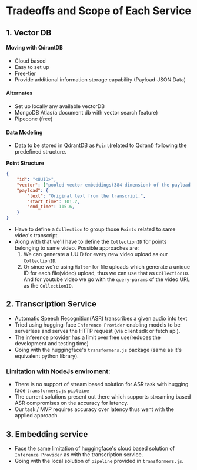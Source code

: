 # Tradeoffs and Scope of Each Service

## 1. Vector DB

#### Moving with QdrantDB

- Cloud based
- Easy to set up
- Free-tier
- Provide additional information storage capability (Payload-JSON Data)

#### Alternates

- Set up locally any available vectorDB
- MongoDB Atlas(a document db with vector search feature)
- Pipecone (free)

#### Data Modeling

- Data to be stored in QdrantDB as `Point`(related to Qdrant) following the predefined structure.

**Point Structure**

```JSON
{
    "id": "<UUID>",
    "vector": ["pooled vector embeddings(384 dimension) of the payload text"],
    "payload": {
        "text": "Original text from the transcript.",
        "start_time": 101.2,
        "end_time": 115.6,
    }
}
```

- Have to define a `Collection` to group those `Points` related to same video's transcript.
- Along with that we'll have to define the `CollectionID` for points belonging to same video. Possible approaches are:
  1.  We can generate a UUID for every new video upload as our `CollectionID`.
  2.  Or since we're using `Multer` for file uploads which generate a unique ID for each file(video) upload, thus we can use that as `CollectionID`. And for youtube video we go with the `query-params` of the video URL as the `CollectionID`.

## 2. Transcription Service

- Automatic Speech Recognition(ASR) transcribes a given audio into text
- Tried using hugging-face `Inference Provider` enabling models to be serverless and serves the HTTP request (via client sdk or fetch api).
- The inference provider has a limit over free use(reduces the development and testing time)
- Going with the huggingface's `transformers.js` package (same as it's equivalent python library).

### Limitation with NodeJs enviroment:

- There is no support of stream based solution for ASR task with hugging face `transformers.js` `pipleine`
- The current solutions present out there which supports streaming based ASR compromises on the accuracy for latency.
- Our task / MVP requires accuracy over latency thus went with the applied approach

## 3. Embedding service

- Face the same limitation of huggingface's cloud based solution of `Inference Provider` as with the transcription service.
- Going with the local solution of `pipeline` provided in `transformers.js`.
